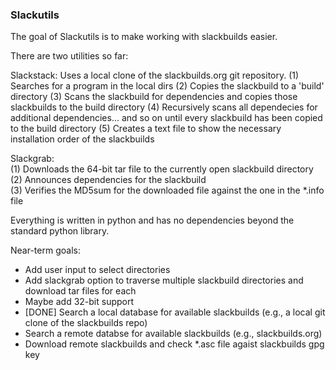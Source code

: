 ### Slackutils

The goal of Slackutils is to make working with slackbuilds easier.

There are two utilities so far:

Slackstack:
Uses a local clone of the slackbuilds.org git repository.
(1) Searches for a program in the local dirs
(2) Copies the slackbuild to a 'build' directory
(3) Scans the slackbuild for dependencies and copies those slackbuilds to the build directory
(4) Recursively scans all dependecies for additional dependencies... and so on until every slackbuild has been copied to the build directory
(5) Creates a text file to show the necessary installation order of the slackbuilds

Slackgrab:  
(1) Downloads the 64-bit tar file to the currently open slackbuild directory  
(2) Announces dependencies for the slackbuild  
(3) Verifies the MD5sum for the downloaded file against the one in the *.info file

Everything is written in python and has no dependencies beyond the standard python library.

Near-term goals:
* Add user input to select directories
* Add slackgrab option to traverse multiple slackbuild directories and download tar files for each
* Maybe add 32-bit support
* [DONE] Search a local database for available slackbuilds (e.g., a local git clone of the slackbuilds repo)
* Search a remote databse for available slackbuilds (e.g., slackbuilds.org)
* Download remote slackbuilds and check *.asc file agaist slackbuilds gpg key
